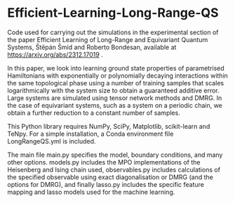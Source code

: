 # Efficient-Learning-Long-Range-QS
Code used for carrying out the simulations in the experimental section of the paper Efficient Learning of Long-Range and Equivariant Quantum Systems, Štěpán Šmíd and Roberto Bondesan, available at https://arxiv.org/abs/2312.17019 .


In this paper, we look into learning ground state properties of parametrised Hamiltonians with exponentially or polynomially decaying interactions within the same topological phase using a number of training samples that scales logarithmically with the system size to obtain a guaranteed additive error. Large systems are simulated using tensor network methods and DMRG. In the case of equivariant systems, such as a system on a periodic chain, we obtain a further reduction to a constant number of samples. 


This Python library requires NumPy, SciPy, Matplotlib, scikit-learn and TeNpy. For a simple installation, a Conda environment file LongRangeQS.yml is included.


The main file main.py specifies the model, boundary conditions, and many other options. models.py includes the MPO implementations of the Heisenberg and Ising chain used, observables.py includes calculations of the specified observable using exact diagonalisation or DMRG (and the options for DMRG), and finally lasso.py includes the specific feature mapping and lasso models used for the machine learning.
